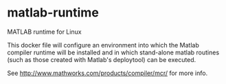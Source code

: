 # matlab-runtime
MATLAB runtime for Linux

This docker file will configure an environment into which the Matlab compiler
runtime will be installed and in which stand-alone matlab routines (such as
those created with Matlab's deploytool) can be executed.

See http://www.mathworks.com/products/compiler/mcr/ for more info.


